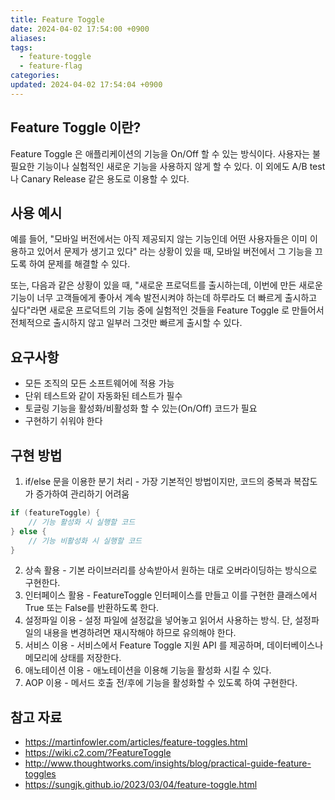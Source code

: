 ```yaml
---
title: Feature Toggle
date: 2024-04-02 17:54:00 +0900
aliases: 
tags:
  - feature-toggle
  - feature-flag
categories: 
updated: 2024-04-02 17:54:04 +0900
---
```


## Feature Toggle 이란?

Feature Toggle 은 애플리케이션의 기능을 On/Off 할 수 있는 방식이다. 사용자는 불필요한 기능이나 실험적인 새로운 기능을 사용하지 않게 할 수 있다. 이 외에도 A/B test 나 Canary Release 같은 용도로 이용할 수 있다.

## 사용 예시

예를 들어, "모바일 버전에서는 아직 제공되지 않는 기능인데 어떤 사용자들은 이미 이용하고 있어서 문제가 생기고 있다" 라는 상황이 있을 때, 모바일 버전에서 그 기능을 끄도록 하여 문제를 해결할 수 있다.

또는, 다음과 같은 상황이 있을 때, "새로운 프로덕트를 출시하는데, 이번에 만든 새로운 기능이 너무 고객들에게 좋아서 계속 발전시켜야 하는데 하루라도 더 빠르게 출시하고 싶다"라면 새로운 프로덕트의 기능 중에 실험적인 것들을 Feature Toggle 로 만들어서 전체적으로 출시하지 않고 일부러 그것만 빠르게 출시할 수 있다.

## 요구사항

- 모든 조직의 모든 소프트웨어에 적용 가능
- 단위 테스트와 같이 자동화된 테스트가 필수
- 토글링 기능을 활성화/비활성화 할 수 있는(On/Off) 코드가 필요
- 구현하기 쉬워야 한다

## 구현 방법

1. if/else 문을 이용한 분기 처리 - 가장 기본적인 방법이지만, 코드의 중복과 복잡도가 증가하여 관리하기 어려움

```java
if (featureToggle) {
    // 기능 활성화 시 실행할 코드
} else {
    // 기능 비활성화 시 실행할 코드
}
```

2. 상속 활용 - 기본 라이브러리를 상속받아서 원하는 대로 오버라이딩하는 방식으로 구현한다.
3. 인터페이스 활용 - FeatureToggle 인터페이스를 만들고 이를 구현한 클래스에서 True 또는 False를 반환하도록 한다.
4. 설정파일 이용 - 설정 파일에 설정값을 넣어놓고 읽어서 사용하는 방식. 단, 설정파일의 내용을 변경하려면 재시작해야 하므로 유의해야 한다.
5. 서비스 이용 - 서비스에서 Feature Toggle 지원 API 를 제공하며, 데이터베이스나 메모리에 상태를 저장한다.
6. 애노테이션 이용 - 애노테이션을 이용해 기능을 활성화 시킬 수 있다.
7. AOP 이용 - 메서드 호출 전/후에 기능을 활성화할 수 있도록 하여 구현한다.

## 참고 자료

- https://martinfowler.com/articles/feature-toggles.html
- https://wiki.c2.com/?FeatureToggle
- http://www.thoughtworks.com/insights/blog/practical-guide-feature-toggles
- https://sungjk.github.io/2023/03/04/feature-toggle.html
